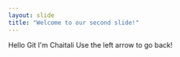 ```yaml
---
layout: slide
title: "Welcome to our second slide!"
---
```

Hello Git I'm Chaitali
Use the left arrow to go back!
